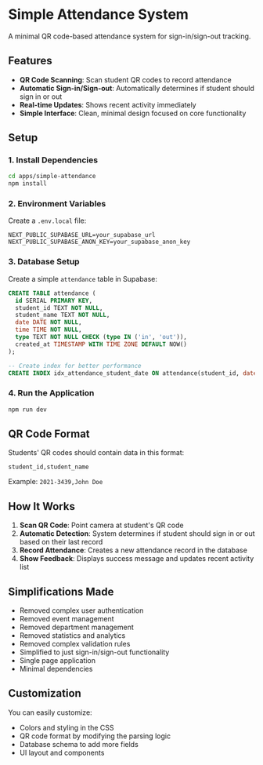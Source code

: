 # Simple Attendance System

A minimal QR code-based attendance system for sign-in/sign-out tracking.

## Features

- **QR Code Scanning**: Scan student QR codes to record attendance
- **Automatic Sign-in/Sign-out**: Automatically determines if student should sign in or out
- **Real-time Updates**: Shows recent activity immediately
- **Simple Interface**: Clean, minimal design focused on core functionality

## Setup

### 1. Install Dependencies

```bash
cd apps/simple-attendance
npm install
```

### 2. Environment Variables

Create a `.env.local` file:

```env
NEXT_PUBLIC_SUPABASE_URL=your_supabase_url
NEXT_PUBLIC_SUPABASE_ANON_KEY=your_supabase_anon_key
```

### 3. Database Setup

Create a simple `attendance` table in Supabase:

```sql
CREATE TABLE attendance (
  id SERIAL PRIMARY KEY,
  student_id TEXT NOT NULL,
  student_name TEXT NOT NULL,
  date DATE NOT NULL,
  time TIME NOT NULL,
  type TEXT NOT NULL CHECK (type IN ('in', 'out')),
  created_at TIMESTAMP WITH TIME ZONE DEFAULT NOW()
);

-- Create index for better performance
CREATE INDEX idx_attendance_student_date ON attendance(student_id, date);
```

### 4. Run the Application

```bash
npm run dev
```

## QR Code Format

Students' QR codes should contain data in this format:
```
student_id,student_name
```

Example: `2021-3439,John Doe`

## How It Works

1. **Scan QR Code**: Point camera at student's QR code
2. **Automatic Detection**: System determines if student should sign in or out based on their last record
3. **Record Attendance**: Creates a new attendance record in the database
4. **Show Feedback**: Displays success message and updates recent activity list

## Simplifications Made

- Removed complex user authentication
- Removed event management
- Removed department management
- Removed statistics and analytics
- Removed complex validation rules
- Simplified to just sign-in/sign-out functionality
- Single page application
- Minimal dependencies

## Customization

You can easily customize:
- Colors and styling in the CSS
- QR code format by modifying the parsing logic
- Database schema to add more fields
- UI layout and components
